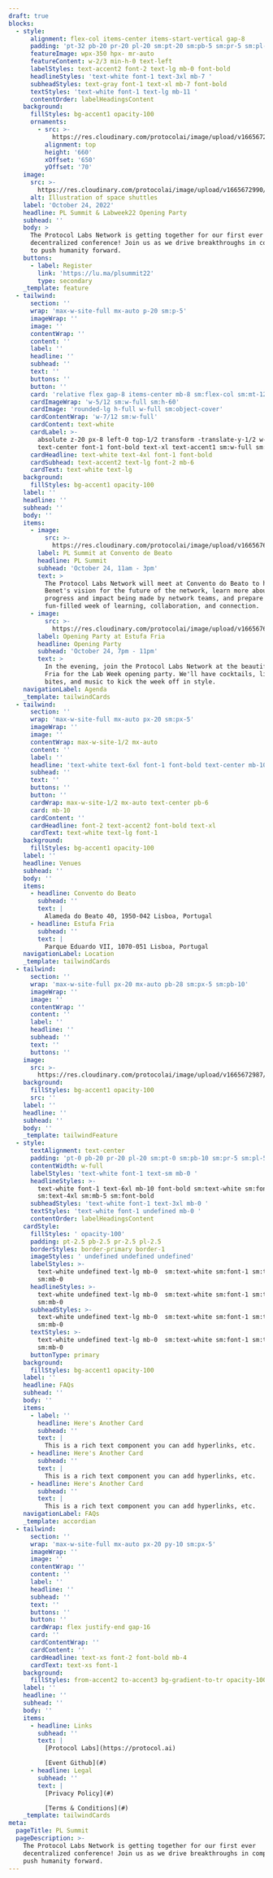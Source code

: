 ```yaml
---
draft: true
blocks:
  - style:
      alignment: flex-col items-center items-start-vertical gap-8
      padding: 'pt-32 pb-20 pr-20 pl-20 sm:pt-20 sm:pb-5 sm:pr-5 sm:pl-5'
      featureImage: wpx-350 hpx- mr-auto
      featureContent: w-2/3 min-h-0 text-left
      labelStyles: text-accent2 font-2 text-lg mb-0 font-bold
      headlineStyles: 'text-white font-1 text-3xl mb-7 '
      subheadStyles: text-gray font-1 text-xl mb-7 font-bold
      textStyles: 'text-white font-1 text-lg mb-11 '
      contentOrder: labelHeadingsContent
    background:
      fillStyles: bg-accent1 opacity-100
      ornaments:
        - src: >-
            https://res.cloudinary.com/protocolai/image/upload/v1665672982/pl-summit-22/hex-ornament_rtnce3.svg
          alignment: top
          height: '660'
          xOffset: '650'
          yOffset: '70'
    image:
      src: >-
        https://res.cloudinary.com/protocolai/image/upload/v1665672990/pl-summit-22/pl-summit-logo_pvrz3m.svg
      alt: Illustration of space shuttles
    label: 'October 24, 2022'
    headline: PL Summit & Labweek22 Opening Party
    subhead: ''
    body: >
      The Protocol Labs Network is getting together for our first ever
      decentralized conference! Join us as we drive breakthroughs in computing
      to push humanity forward.
    buttons:
      - label: Register
        link: 'https://lu.ma/plsummit22'
        type: secondary
    _template: feature
  - tailwind:
      section: ''
      wrap: 'max-w-site-full mx-auto p-20 sm:p-5'
      imageWrap: ''
      image: ''
      contentWrap: ''
      content: ''
      label: ''
      headline: ''
      subhead: ''
      text: ''
      buttons: ''
      button: ''
      card: 'relative flex gap-8 items-center mb-8 sm:flex-col sm:mt-12'
      cardImageWrap: 'w-5/12 sm:w-full sm:h-60'
      cardImage: 'rounded-lg h-full w-full sm:object-cover'
      cardContentWrap: 'w-7/12 sm:w-full'
      cardContent: text-white
      cardLabel: >-
        absolute z-20 px-8 left-0 top-1/2 transform -translate-y-1/2 w-5/12
        text-center font-1 font-bold text-xl text-accent1 sm:w-full sm:top-28
      cardHeadline: text-white text-4xl font-1 font-bold
      cardSubhead: text-accent2 text-lg font-2 mb-6
      cardText: text-white text-lg
    background:
      fillStyles: bg-accent1 opacity-100
    label: ''
    headline: ''
    subhead: ''
    body: ''
    items:
      - image:
          src: >-
            https://res.cloudinary.com/protocolai/image/upload/v1665676294/pl-summit-22/event-pl-summit_nmmypj.jpg
        label: PL Summit at Convento de Beato
        headline: PL Summit
        subhead: 'October 24, 11am - 3pm'
        text: >
          ​The Protocol Labs Network will meet at Convento do Beato to hear Juan
          Benet's vision for the future of the network, learn more about the
          progress and impact being made by network teams, and prepare for a
          fun-filled week of learning, collaboration, and connection.
      - image:
          src: >-
            https://res.cloudinary.com/protocolai/image/upload/v1665676289/pl-summit-22/event-opening-party_o9s5zi.jpg
        label: Opening Party at Estufa Fria
        headline: Opening Party
        subhead: 'October 24, 7pm - 11pm'
        text: >
          In the evening, join the Protocol Labs Network at the beautiful Estufa
          Fria for the Lab Week opening party. We'll have cocktails, light
          bites, and music to kick the week off in style.
    navigationLabel: Agenda
    _template: tailwindCards
  - tailwind:
      section: ''
      wrap: 'max-w-site-full mx-auto px-20 sm:px-5'
      imageWrap: ''
      image: ''
      contentWrap: max-w-site-1/2 mx-auto
      content: ''
      label: ''
      headline: 'text-white text-6xl font-1 font-bold text-center mb-10 sm:text-4xl'
      subhead: ''
      text: ''
      buttons: ''
      button: ''
      cardWrap: max-w-site-1/2 mx-auto text-center pb-6
      card: mb-10
      cardContent: ''
      cardHeadline: font-2 text-accent2 font-bold text-xl
      cardText: text-white text-lg font-1
    background:
      fillStyles: bg-accent1 opacity-100
    label: ''
    headline: Venues
    subhead: ''
    body: ''
    items:
      - headline: Convento do Beato
        subhead: ''
        text: |
          Alameda do Beato 40, 1950-042 Lisboa, Portugal
      - headline: Estufa Fria
        subhead: ''
        text: |
          Parque Eduardo VII, 1070-051 Lisboa, Portugal
    navigationLabel: Location
    _template: tailwindCards
  - tailwind:
      section: ''
      wrap: 'max-w-site-full px-20 mx-auto pb-28 sm:px-5 sm:pb-10'
      imageWrap: ''
      image: ''
      contentWrap: ''
      content: ''
      label: ''
      headline: ''
      subhead: ''
      text: ''
      buttons: ''
    image:
      src: >-
        https://res.cloudinary.com/protocolai/image/upload/v1665672987/pl-summit-22/map_dk6w44.png
    background:
      fillStyles: bg-accent1 opacity-100
      src: ''
    label: ''
    headline: ''
    subhead: ''
    body: ''
    _template: tailwindFeature
  - style:
      textAlignment: text-center
      padding: 'pt-0 pb-20 pr-20 pl-20 sm:pt-0 sm:pb-10 sm:pr-5 sm:pl-5'
      contentWidth: w-full
      labelStyles: 'text-white font-1 text-sm mb-0 '
      headlineStyles: >-
        text-white font-1 text-6xl mb-10 font-bold sm:text-white sm:font-1
        sm:text-4xl sm:mb-5 sm:font-bold
      subheadStyles: 'text-white font-1 text-3xl mb-0 '
      textStyles: 'text-white font-1 undefined mb-0 '
      contentOrder: labelHeadingsContent
    cardStyle:
      fillStyles: ' opacity-100'
      padding: pt-2.5 pb-2.5 pr-2.5 pl-2.5
      borderStyles: border-primary border-1
      imageStyles: ' undefined undefined undefined'
      labelStyles: >-
        text-white undefined text-lg mb-0  sm:text-white sm:font-1 sm:text-base
        sm:mb-0 
      headlineStyles: >-
        text-white undefined text-lg mb-0  sm:text-white sm:font-1 sm:text-base
        sm:mb-0 
      subheadStyles: >-
        text-white undefined text-lg mb-0  sm:text-white sm:font-1 sm:text-base
        sm:mb-0 
      textStyles: >-
        text-white undefined text-lg mb-0  sm:text-white sm:font-1 sm:text-base
        sm:mb-0 
      buttonType: primary
    background:
      fillStyles: bg-accent1 opacity-100
    label: ''
    headline: FAQs
    subhead: ''
    body: ''
    items:
      - label: ''
        headline: Here's Another Card
        subhead: ''
        text: |
          This is a rich text component you can add hyperlinks, etc.
      - headline: Here's Another Card
        subhead: ''
        text: |
          This is a rich text component you can add hyperlinks, etc.
      - headline: Here's Another Card
        subhead: ''
        text: |
          This is a rich text component you can add hyperlinks, etc.
    navigationLabel: FAQs
    _template: accordian
  - tailwind:
      section: ''
      wrap: 'max-w-site-full mx-auto px-20 py-10 sm:px-5'
      imageWrap: ''
      image: ''
      contentWrap: ''
      content: ''
      label: ''
      headline: ''
      subhead: ''
      text: ''
      buttons: ''
      button: ''
      cardWrap: flex justify-end gap-16
      card: ''
      cardContentWrap: ''
      cardContent: ''
      cardHeadline: text-xs font-2 font-bold mb-4
      cardText: text-xs font-1
    background:
      fillStyles: from-accent2 to-accent3 bg-gradient-to-tr opacity-100
    label: ''
    headline: ''
    subhead: ''
    body: ''
    items:
      - headline: Links
        subhead: ''
        text: |
          [Protocol Labs](https://protocol.ai)

          [Event Github](#)
      - headline: Legal
        subhead: ''
        text: |
          [Privacy Policy](#)

          [Terms & Conditions](#)
    _template: tailwindCards
meta:
  pageTitle: PL Summit
  pageDescription: >-
    The Protocol Labs Network is getting together for our first ever
    decentralized conference! Join us as we drive breakthroughs in computing to
    push humanity forward.
---
```


